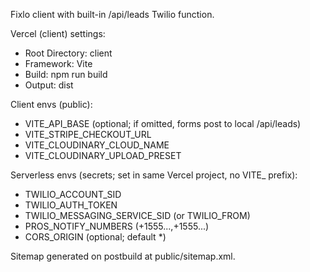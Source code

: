 Fixlo client with built-in /api/leads Twilio function.

Vercel (client) settings:
- Root Directory: client
- Framework: Vite
- Build: npm run build
- Output: dist

Client envs (public):
- VITE_API_BASE (optional; if omitted, forms post to local /api/leads)
- VITE_STRIPE_CHECKOUT_URL
- VITE_CLOUDINARY_CLOUD_NAME
- VITE_CLOUDINARY_UPLOAD_PRESET

Serverless envs (secrets; set in same Vercel project, no VITE_ prefix):
- TWILIO_ACCOUNT_SID
- TWILIO_AUTH_TOKEN
- TWILIO_MESSAGING_SERVICE_SID (or TWILIO_FROM)
- PROS_NOTIFY_NUMBERS (+1555...,+1555...)
- CORS_ORIGIN (optional; default *)

Sitemap generated on postbuild at public/sitemap.xml.
